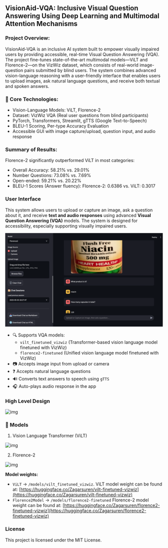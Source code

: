 ## VisionAid-VQA: Inclusive Visual Question Answering Using Deep Learning and Multimodal Attention Mechanisms

### Project Overview:

VisionAid-VQA is an inclusive AI system built to empower visually impaired users by providing accessible, real-time Visual Question Answering (VQA). The project fine-tunes state-of-the-art multimodal models—ViLT and Florence-2—on the VizWiz dataset, which consists of real-world image-question pairs submitted by blind users.
The system combines advanced vision-language reasoning with a user-friendly interface that enables users to upload images, ask natural language questions, and receive both textual and spoken answers.

### 🧠 Core Technologies:
- Vision-Language Models: ViLT, Florence-2
- Dataset: VizWiz VQA (Real user questions from blind participants)
- PyTorch, Transformers, Streamlit, gTTS (Google Text-to-Speech)
- BLEU-1 Scoring, Per-type Accuracy Evaluation
- Accessible GUI with image capture/upload, question input, and audio response

### Summary of Results:
Florence-2 significantly outperformed ViLT in most categories:
- Overall Accuracy: 58.21% vs. 29.01%
- Number Questions: 73.08% vs. 7.69%
- Open-ended: 59.21% vs. 20.22%
- BLEU-1 Scores (Answer fluency): Florence-2: 0.6386 vs. ViLT: 0.3017


### User Interface
This system allows users to upload or capture an image, ask a question about it, and receive **text and audio responses** using advanced **Visual Question Answering (VQA)** models. The system is designed for accessibility, especially supporting visually impaired users.

![img](https://github.com/zagarsuren/visionaid-vqa/blob/main/assets/demo/app.jpeg?raw=true)

- 🔍 Supports VQA models:
  - `vilt_finetuned_vizwiz` (Transformer-based vision language model finetuned with VizWiz)
  - `florence2-finetuned` (Unified vision language model finetuned with VizWiz)
- 📷 Accepts image input from upload or camera
- ❓ Accepts natural language questions 
- 🔊 Converts text answers to speech using `gTTS`
- 🎧 Auto-plays audio response in the app

### High Level Design
![img](https://i.imgur.com/5StHHvp.jpeg)

### 🧠 Models

1) Vision Language Transformer (ViLT)

![img](https://i.imgur.com/lfZ68DA.jpeg)

2) Florence-2

![img](https://i.imgur.com/iTxz7OZ.jpeg)

**Model weights:**

- `ViLT` → `/models/vilt_finetuned_vizwiz`. ViLT model weight can be found at: [https://huggingface.co/Zagarsuren/vilt-finetuned-vizwiz](https://huggingface.co/Zagarsuren/vilt-finetuned-vizwiz)
- `Florence2Model` → `/models/florence2-finetuned` Florence-2 model weight can be found at: [https://huggingface.co/Zagarsuren/florence2-finetuned-vizwiz](https://huggingface.co/Zagarsuren/florence2-finetuned-vizwiz)

### License
This project is licensed under the MIT License.
